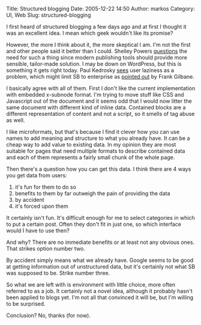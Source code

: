 Title: Structured blogging
Date: 2005-12-22 14:50
Author: markos
Category: UI, Web
Slug: structured-blogging

I first heard of structured blogging a few days ago and at first I
thought it was an excellent idea. I mean which geek wouldn't like its
promise?

However, the more I think about it, the more skeptical I am. I'm not the
first and other people said it better than I could. Shelley Powers
[questions](http://weblog.burningbird.net/2005/12/19/aint-no-cobwebs-here/)
the need for such a thing since modern publishing tools should provide
more sensible, tailor-made solution. I may be down on WordPress, but
this is something it gets right today. Paul Kedrosky
[sees](http://paul.kedrosky.com/archives/002215.html) user laziness as a
problem, which might limit SB to enterprise as [pointed
out](http://gilbane.com/blog/archives/2005/12/post.html) by Frank
Gilbane.

I basically agree with all of them. First I don't like the current
implementation with embedded x-subnode format. I'm trying to move stuff
like CSS and Javascript out of the document and it seems odd that I
would now litter the same document with different kind of inline data.
Contained blocks are a different representation of content and not a
script, so it smells of tag abuse as well.

I like microformats, but that's because I find it clever how you can use
names to add meaning and structure to what you already have. It can be a
cheap way to add value to existing data. In my opinion they are most
suitable for pages that need multiple formats to describe contained data
and each of them represents a fairly small chunk of the whole page.

Then there's a question how you can get this data. I think there are 4
ways you get data from users:

1.  it's fun for them to do so
2.  benefits to them by far outweigh the pain of providing the data
3.  by accident
4.  it's forced upon them

It certainly isn't fun. It's difficult enough for me to select
categories in which to put a certain post. Often they don't fit in just
one, so which interface would I have to use then?

And why? There are no immediate benefits or at least not any obvious
ones. That strikes option number two.

By accident simply means what we already have. Google seems to be good
at getting information out of unstructured data, but it's certainly not
what SB was supposed to be. Strike number three.

So what we are left with is environment with little choice, more often
referred to as a job. It certainly not a novel idea, although it
probably hasn't been applied to blogs yet. I'm not all that convinced it
will be, but I'm willing to be surprised.

Conclusion? No, thanks (for now).

